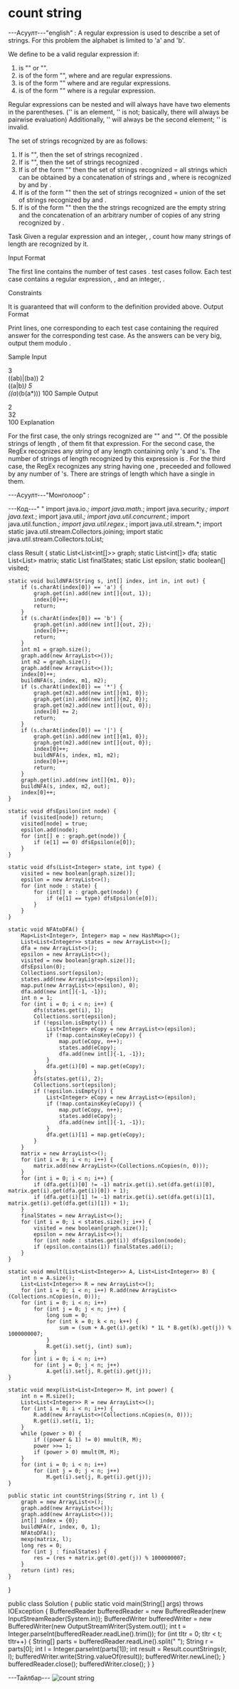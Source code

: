 # count string

---Асуулт---"english" :
A regular expression is used to describe a set of strings. For this problem the alphabet is limited to 'a' and 'b'.

We define  to be a valid regular expression if:
1)  is "" or "".
2)  is of the form "", where  and  are regular expressions.
3)  is of the form "" where  and  are regular expressions.
4)  is of the form "" where  is a regular expression.

Regular expressions can be nested and will always have have two elements in the parentheses. ('' is an element, '' is not; basically, there will always be pairwise evaluation) Additionally, '' will always be the second element; '' is invalid.

The set of strings recognized by  are as follows:
1) If  is "", then the set of strings recognized .
2) If  is "", then the set of strings recognized .
3) If  is of the form "" then the set of strings recognized = all strings which can be obtained by a concatenation of strings  and , where  is recognized by  and  by .
4) If  is of the form "" then the set of strings recognized = union of the set of strings recognized by  and .
5) If  is of the form "" then the the strings recognized are the empty string and the concatenation of an arbitrary number of copies of any string recognized by .

Task
Given a regular expression and an integer, , count how many strings of length  are recognized by it.

Input Format

The first line contains the number of test cases .  test cases follow.
Each test case contains a regular expression, , and an integer, .

Constraints

It is guaranteed that  will conform to the definition provided above.
Output Format

Print  lines, one corresponding to each test case containing the required answer for the corresponding test case. As the answers can be very big, output them modulo .

Sample Input

3  
((ab)|(ba)) 2  
((a|b)*) 5  
((a*)(b(a*))) 100
Sample Output

2  
32  
100
Explanation

For the first case, the only strings recognized are "" and "". Of the  possible strings of length ,  of them fit that expression.
For the second case, the RegEx recognizes any string of any length containing only 's and 's. The number of strings of length  recognized by this expression is .
For the third case, the RegEx recognizes any string having one , preceeded and followed by any number of 's. There are  strings of length  which have a single  in them.

---Асуулт---"Монголоор" :

---Код---" "
import java.io.*;
import java.math.*;
import java.security.*;
import java.text.*;
import java.util.*;
import java.util.concurrent.*;
import java.util.function.*;
import java.util.regex.*;
import java.util.stream.*;
import static java.util.stream.Collectors.joining;
import static java.util.stream.Collectors.toList;

class Result {
    static List<List<int[]>> graph;
    static List<int[]> dfa;
    static List<List<Integer>> matrix;
    static List<Integer> finalStates;
    static List<Integer> epsilon;
    static boolean[] visited;

    static void buildNFA(String s, int[] index, int in, int out) {
        if (s.charAt(index[0]) == 'a') {
            graph.get(in).add(new int[]{out, 1});
            index[0]++;
            return;
        }
        if (s.charAt(index[0]) == 'b') {
            graph.get(in).add(new int[]{out, 2});
            index[0]++;
            return;
        }
        int m1 = graph.size();
        graph.add(new ArrayList<>());
        int m2 = graph.size();
        graph.add(new ArrayList<>());
        index[0]++;
        buildNFA(s, index, m1, m2);
        if (s.charAt(index[0]) == '*') {
            graph.get(m2).add(new int[]{m1, 0});
            graph.get(in).add(new int[]{m2, 0});
            graph.get(m2).add(new int[]{out, 0});
            index[0] += 2;
            return;
        }
        if (s.charAt(index[0]) == '|') {
            graph.get(in).add(new int[]{m1, 0});
            graph.get(m2).add(new int[]{out, 0});
            index[0]++;
            buildNFA(s, index, m1, m2);
            index[0]++;
            return;
        }
        graph.get(in).add(new int[]{m1, 0});
        buildNFA(s, index, m2, out);
        index[0]++;
    }

    static void dfsEpsilon(int node) {
        if (visited[node]) return;
        visited[node] = true;
        epsilon.add(node);
        for (int[] e : graph.get(node)) {
            if (e[1] == 0) dfsEpsilon(e[0]);
        }
    }

    static void dfs(List<Integer> state, int type) {
        visited = new boolean[graph.size()];
        epsilon = new ArrayList<>();
        for (int node : state) {
            for (int[] e : graph.get(node)) {
                if (e[1] == type) dfsEpsilon(e[0]);
            }
        }
    }

    static void NFAtoDFA() {
        Map<List<Integer>, Integer> map = new HashMap<>();
        List<List<Integer>> states = new ArrayList<>();
        dfa = new ArrayList<>();
        epsilon = new ArrayList<>();
        visited = new boolean[graph.size()];
        dfsEpsilon(0);
        Collections.sort(epsilon);
        states.add(new ArrayList<>(epsilon));
        map.put(new ArrayList<>(epsilon), 0);
        dfa.add(new int[]{-1, -1});
        int n = 1;
        for (int i = 0; i < n; i++) {
            dfs(states.get(i), 1);
            Collections.sort(epsilon);
            if (!epsilon.isEmpty()) {
                List<Integer> eCopy = new ArrayList<>(epsilon);
                if (!map.containsKey(eCopy)) {
                    map.put(eCopy, n++);
                    states.add(eCopy);
                    dfa.add(new int[]{-1, -1});
                }
                dfa.get(i)[0] = map.get(eCopy);
            }
            dfs(states.get(i), 2);
            Collections.sort(epsilon);
            if (!epsilon.isEmpty()) {
                List<Integer> eCopy = new ArrayList<>(epsilon);
                if (!map.containsKey(eCopy)) {
                    map.put(eCopy, n++);
                    states.add(eCopy);
                    dfa.add(new int[]{-1, -1});
                }
                dfa.get(i)[1] = map.get(eCopy);
            }
        }
        matrix = new ArrayList<>();
        for (int i = 0; i < n; i++) {
            matrix.add(new ArrayList<>(Collections.nCopies(n, 0)));
        }
        for (int i = 0; i < n; i++) {
            if (dfa.get(i)[0] != -1) matrix.get(i).set(dfa.get(i)[0], matrix.get(i).get(dfa.get(i)[0]) + 1);
            if (dfa.get(i)[1] != -1) matrix.get(i).set(dfa.get(i)[1], matrix.get(i).get(dfa.get(i)[1]) + 1);
        }
        finalStates = new ArrayList<>();
        for (int i = 0; i < states.size(); i++) {
            visited = new boolean[graph.size()];
            epsilon = new ArrayList<>();
            for (int node : states.get(i)) dfsEpsilon(node);
            if (epsilon.contains(1)) finalStates.add(i);
        }
    }

    static void mmult(List<List<Integer>> A, List<List<Integer>> B) {
        int n = A.size();
        List<List<Integer>> R = new ArrayList<>();
        for (int i = 0; i < n; i++) R.add(new ArrayList<>(Collections.nCopies(n, 0)));
        for (int i = 0; i < n; i++)
            for (int j = 0; j < n; j++) {
                long sum = 0;
                for (int k = 0; k < n; k++) {
                    sum = (sum + A.get(i).get(k) * 1L * B.get(k).get(j)) % 1000000007;
                }
                R.get(i).set(j, (int) sum);
            }
        for (int i = 0; i < n; i++)
            for (int j = 0; j < n; j++)
                A.get(i).set(j, R.get(i).get(j));
    }

    static void mexp(List<List<Integer>> M, int power) {
        int n = M.size();
        List<List<Integer>> R = new ArrayList<>();
        for (int i = 0; i < n; i++) {
            R.add(new ArrayList<>(Collections.nCopies(n, 0)));
            R.get(i).set(i, 1);
        }
        while (power > 0) {
            if ((power & 1) != 0) mmult(R, M);
            power >>= 1;
            if (power > 0) mmult(M, M);
        }
        for (int i = 0; i < n; i++)
            for (int j = 0; j < n; j++)
                M.get(i).set(j, R.get(i).get(j));
    }

    public static int countStrings(String r, int l) {
        graph = new ArrayList<>();
        graph.add(new ArrayList<>());
        graph.add(new ArrayList<>());
        int[] index = {0};
        buildNFA(r, index, 0, 1);
        NFAtoDFA();
        mexp(matrix, l);
        long res = 0;
        for (int j : finalStates) {
            res = (res + matrix.get(0).get(j)) % 1000000007;
        }
        return (int) res;
    }
}

public class Solution {
    public static void main(String[] args) throws IOException {
        BufferedReader bufferedReader = new BufferedReader(new InputStreamReader(System.in));
        BufferedWriter bufferedWriter = new BufferedWriter(new OutputStreamWriter(System.out));
        int t = Integer.parseInt(bufferedReader.readLine().trim());
        for (int tItr = 0; tItr < t; tItr++) {
            String[] parts = bufferedReader.readLine().split(" ");
            String r = parts[0];
            int l = Integer.parseInt(parts[1]);
            int result = Result.countStrings(r, l);
            bufferedWriter.write(String.valueOf(result));
            bufferedWriter.newLine();
        }
        bufferedReader.close();
        bufferedWriter.close();
    }
}


---Тайлбар--- 
![count string](https://github.com/user-attachments/assets/061d7327-42aa-4134-b601-9f8d6980493b)

